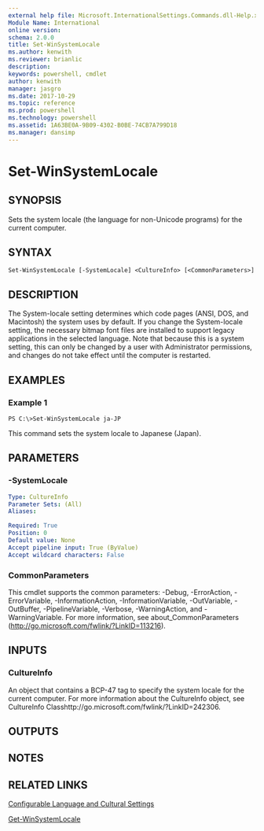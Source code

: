 ```yaml
---
external help file: Microsoft.InternationalSettings.Commands.dll-Help.xml
Module Name: International
online version: 
schema: 2.0.0
title: Set-WinSystemLocale
ms.author: kenwith
ms.reviewer: brianlic
description: 
keywords: powershell, cmdlet
author: kenwith
manager: jasgro
ms.date: 2017-10-29
ms.topic: reference
ms.prod: powershell
ms.technology: powershell
ms.assetid: 1A63BE0A-9B09-4302-B0BE-74CB7A799D18
ms.manager: dansimp
---
```


# Set-WinSystemLocale

## SYNOPSIS
Sets the system locale (the language for non-Unicode programs) for the current computer.

## SYNTAX

```
Set-WinSystemLocale [-SystemLocale] <CultureInfo> [<CommonParameters>]
```

## DESCRIPTION
The System-locale setting determines which code pages (ANSI, DOS, and Macintosh) the system uses by default.
If you change the System-locale setting, the necessary bitmap font files are installed to support legacy applications in the selected language.
Note that because this is a system setting, this can only be changed by a user with Administrator permissions, and changes do not take effect until the computer is restarted.

## EXAMPLES

### Example 1
```
PS C:\>Set-WinSystemLocale ja-JP
```

This command sets the system locale to Japanese (Japan).

## PARAMETERS

### -SystemLocale


```yaml
Type: CultureInfo
Parameter Sets: (All)
Aliases: 

Required: True
Position: 0
Default value: None
Accept pipeline input: True (ByValue)
Accept wildcard characters: False
```

### CommonParameters
This cmdlet supports the common parameters: -Debug, -ErrorAction, -ErrorVariable, -InformationAction, -InformationVariable, -OutVariable, -OutBuffer, -PipelineVariable, -Verbose, -WarningAction, and -WarningVariable. For more information, see about_CommonParameters (http://go.microsoft.com/fwlink/?LinkID=113216).

## INPUTS

### CultureInfo
An object that contains a BCP-47 tag to specify the system locale for the current computer.
For more information about the CultureInfo object, see CultureInfo Classhttp://go.microsoft.com/fwlink/?LinkID=242306.

## OUTPUTS

## NOTES

## RELATED LINKS

[Configurable Language and Cultural Settings](http://go.microsoft.com/fwlink/?LinkID=242307)

[Get-WinSystemLocale](./Get-WinSystemLocale.md)

